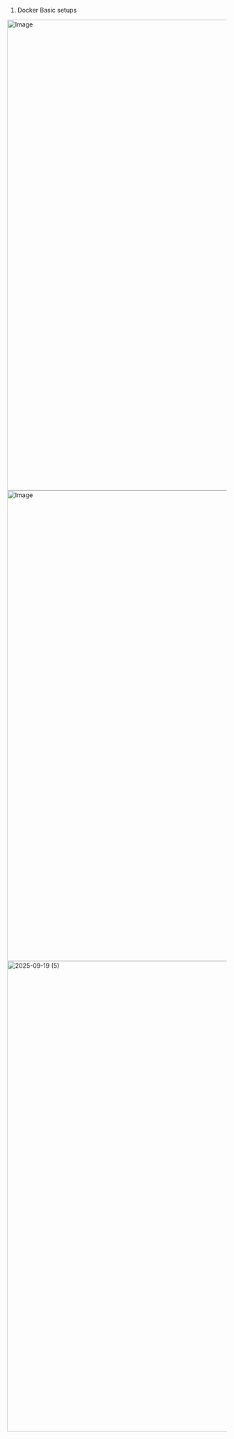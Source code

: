 1. Docker Basic setups
<img width="1920" height="1080" alt="Image" src="https://github.com/user-attachments/assets/a852b65b-8aed-4087-a42e-919a23c1d020" />
<img width="1920" height="1080" alt="Image" src="https://github.com/user-attachments/assets/7f9be409-32cd-4c49-ad56-94b62e1b6a97" /
<img width="1920" height="1080" alt="Image" src="https://github.com/user-attachments/assets/e0011a9e-2cc8-4cc9-b2ad-9da8b3fb95b2" />
<img width="1920" height="1080" alt="2025-09-19 (5)" src="https://github.com/user-attachments/assets/e9033a02-3a9a-4ecd-a8c9-78f4baf3ba8a" />
